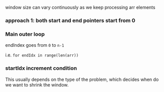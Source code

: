
window size can vary continuously as we keep processing arr elements

### approach 1: both start and end pointers start from 0

### Main outer loop

endIndex goes from `0` to `n-1`

i.e.
`for endIdx in range(len(arr))`


### startIdx increment condition

This usually depends on the type of the problem, 
which decides when do we want to shrink the window.



